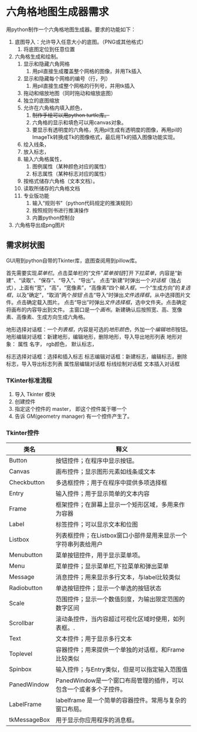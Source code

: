 # 六角格地图生成器需求

用python制作一个六角格地图生成器。要求的功能如下：

1. 底图导入：允许导入任意大小的底图。（PNG或其他格式）
   1. 将底图定位到任意位置
2. 六角格生成和绘制。
   1. 显示和隐藏六角网格
      1. 用pil直接生成覆盖整个网格的图像，并用Tk插入
   2. 显示和隐藏每个网格的编号（行，列）
      1. 用pil直接生成整个网格的行列号，并用tk插入
   3. 拖动和缩放地图（同时拖动和缩放底图）
   4. 独立的底图缩放
   5. 允许在六角格内填入颜色，
      1. ~~制作手绘可以用python turtle库。~~
      2. 六角格的显示和填色可以用canvas对象。
      3. 要显示有透明度的六角格，先用pil生成有透明度的图像，再用pil的ImageTk转换成Tk的图像格式，最后用Tk的插入图像功能实现。
   6. 绘入线条，
   7. 放入标志，
   8. 输入六角格属性，
      1. 图例属性（某种颜色对应的属性）
      2. 标志属性（某种标志对应的属性）
   9. 按格式储存六角格（文本文档）。
   10. 读取所储存的六角格文档
   11. 专业版功能
       1. 输入“规则书”（python代码规定的推演规则）
       2. 按照规则书进行推演操作
       3. 内置python控制台
3. 六角格导出成png图片

## 需求树状图

GUI用到python自带的Tkinter库，底图查阅用到pillow库。

首先需要实现*菜单栏*。点击菜单栏的“文件”*菜单按钮*打开*下拉菜单*，内容是“新建”、“读取”、“保存”、“导入”、“导出”。
点击“新建”时弹出一个*对话框*（独占式），上面有“宽”，“高”，“宽像素”，“高像素”四个*输入框*，一个“生成方向”的*复选框*，以及“确定”，“取消”两个*按钮*
点击“导入”时弹出*文件选择框*，从中选择图片文件。点击确定载入图片。
点击“导出”时弹出*文件选择框*，选中文件夹。点击确定将画布的内容导出到文件。
主窗口是一个*画布*。新建确认后按照宽、高、宽像素、高像素、生成方向生成六角格。

地形选择对话框：一个*列表框*，内容是可选的*地形颜色*，外加一个*编辑地形*按钮。
地形编辑对话框：新建地形，编辑地形，删除地形，导入导出地形列表
   地形对象：
   属性
   名字，
   rgb颜色，
   默认标志，
   
标志选择对话框：选择和插入标志
标志编辑对话框：新建标志，编辑标志，删除标志，导入导出标志列表
属性层编辑对话框
标线绘制对话框
文本插入对话框

### TKinter标准流程

1. 导入 Tkinter 模块
2. 创建控件
3. 指定这个控件的 master， 即这个控件属于哪一个
4. 告诉 GM(geometry manager) 有一个控件产生了。

### Tkinter控件
|类名|释义|
|-|-|
|Button|按钮控件；在程序中显示按钮。|
|Canvas|画布控件；显示图形元素如线条或文本|
|Checkbutton|多选框控件；用于在程序中提供多项选择框|
|Entry|输入控件；用于显示简单的文本内容|
|Frame|框架控件；在屏幕上显示一个矩形区域，多用来作为容器|
|Label|标签控件；可以显示文本和位图|
|Listbox|列表框控件；在Listbox窗口小部件是用来显示一个字符串列表给用户|
|Menubutton|菜单按钮控件，用于显示菜单项。|
|Menu|菜单控件；显示菜单栏,下拉菜单和弹出菜单|
|Message|消息控件；用来显示多行文本，与label比较类似|
|Radiobutton|单选按钮控件；显示一个单选的按钮状态|
|Scale|范围控件；显示一个数值刻度，为输出限定范围的数字区间|
|Scrollbar|滚动条控件，当内容超过可视化区域时使用，如列表框。.|
|Text|文本控件；用于显示多行文本|
|Toplevel|容器控件；用来提供一个单独的对话框，和Frame比较类似|
|Spinbox|输入控件；与Entry类似，但是可以指定输入范围值|
|PanedWindow|PanedWindow是一个窗口布局管理的插件，可以包含一个或者多个子控件。|
|LabelFrame|labelframe 是一个简单的容器控件。常用与复杂的窗口布局。|
|tkMessageBox|用于显示你应用程序的消息框。|
